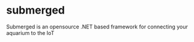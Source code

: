 # submerged
Submerged is an opensource .NET based framework for connecting your aquarium to the IoT
